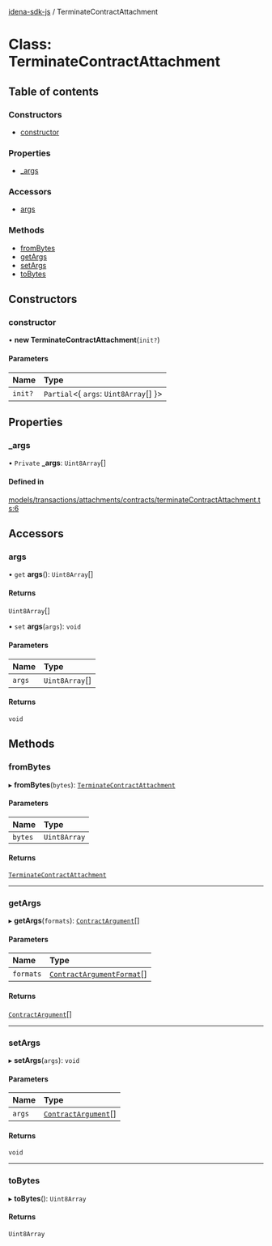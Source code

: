 [idena-sdk-js](../README.md) / TerminateContractAttachment

# Class: TerminateContractAttachment

## Table of contents

### Constructors

- [constructor](TerminateContractAttachment.md#constructor)

### Properties

- [\_args](TerminateContractAttachment.md#_args)

### Accessors

- [args](TerminateContractAttachment.md#args)

### Methods

- [fromBytes](TerminateContractAttachment.md#frombytes)
- [getArgs](TerminateContractAttachment.md#getargs)
- [setArgs](TerminateContractAttachment.md#setargs)
- [toBytes](TerminateContractAttachment.md#tobytes)

## Constructors

### constructor

• **new TerminateContractAttachment**(`init?`)

#### Parameters

| Name | Type |
| :------ | :------ |
| `init?` | `Partial`<{ `args`: `Uint8Array`[]  }\> |

## Properties

### \_args

• `Private` **\_args**: `Uint8Array`[]

#### Defined in

[models/transactions/attachments/contracts/terminateContractAttachment.ts:6](https://github.com/idena-network/idena-sdk-js/blob/master/src/models/transactions/attachments/contracts/terminateContractAttachment.ts#L6)

## Accessors

### args

• `get` **args**(): `Uint8Array`[]

#### Returns

`Uint8Array`[]

• `set` **args**(`args`): `void`

#### Parameters

| Name | Type |
| :------ | :------ |
| `args` | `Uint8Array`[] |

#### Returns

`void`

## Methods

### fromBytes

▸ **fromBytes**(`bytes`): [`TerminateContractAttachment`](TerminateContractAttachment.md)

#### Parameters

| Name | Type |
| :------ | :------ |
| `bytes` | `Uint8Array` |

#### Returns

[`TerminateContractAttachment`](TerminateContractAttachment.md)

___

### getArgs

▸ **getArgs**(`formats`): [`ContractArgument`](../interfaces/ContractArgument.md)[]

#### Parameters

| Name | Type |
| :------ | :------ |
| `formats` | [`ContractArgumentFormat`](../enums/ContractArgumentFormat.md)[] |

#### Returns

[`ContractArgument`](../interfaces/ContractArgument.md)[]

___

### setArgs

▸ **setArgs**(`args`): `void`

#### Parameters

| Name | Type |
| :------ | :------ |
| `args` | [`ContractArgument`](../interfaces/ContractArgument.md)[] |

#### Returns

`void`

___

### toBytes

▸ **toBytes**(): `Uint8Array`

#### Returns

`Uint8Array`
